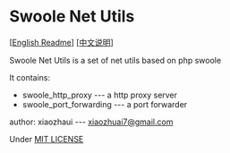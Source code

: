 # Swoole Net Utils

[[English Readme](README.md)]  [[中文说明](README_CN.md)]

Swoole Net Utils is a set of net utils based on php swoole

It contains:
* swoole_http_proxy --- a http proxy server
* swoole_port_forwarding --- a port forwarder

author: xiaozhaui --- [xiaozhuai7@gmail.com](xiaozhuai7@gmail.com)

Under [MIT LICENSE](LICENSE.md)